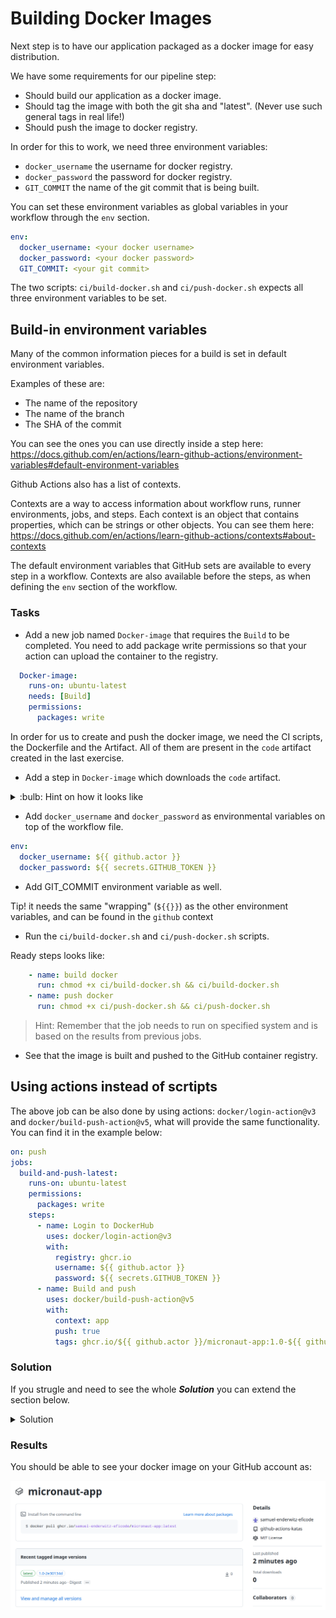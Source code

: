 # Building Docker Images

Next step is to have our application packaged as a docker image for easy distribution. 

We have some requirements for our pipeline step:

- Should build our application as a docker image.
- Should tag the image with both the git sha and "latest". (Never use such general tags in real life!)
- Should push the image to docker registry.

In order for this to work, we need three environment variables:
- `docker_username` the username for docker registry.
- `docker_password` the password for docker registry.
- `GIT_COMMIT`  the name of the git commit that is being built.

You can set these environment variables as global variables in your workflow through the `env` section.

```YAML
env:
  docker_username: <your docker username>
  docker_password: <your docker password>
  GIT_COMMIT: <your git commit>
```

The two scripts: `ci/build-docker.sh` and `ci/push-docker.sh` expects all three environment variables to be set.

## Build-in environment variables

Many of the common information pieces for a build is set in default environment variables.

Examples of these are:

- The name of the repository
- The name of the branch
- The SHA of the commit

You can see the ones you can use directly inside a step here: https://docs.github.com/en/actions/learn-github-actions/environment-variables#default-environment-variables

Github Actions also has a list of contexts.

Contexts are a way to access information about workflow runs, runner environments, jobs, and steps. 
Each context is an object that contains properties, which can be strings or other objects.
You can see them here: https://docs.github.com/en/actions/learn-github-actions/contexts#about-contexts 

The default environment variables that GitHub sets are available to every step in a workflow.
Contexts are also available before the steps, as when defining the `env` section of the workflow. 


### Tasks

<!-- - To start Docker credentials should be stored as repository secrets at Github Actions Repository. Please go to `Settings > Secrets > New repository secret` to add them. 

![Github Secrets](img/secret.png) -->

- Add a new job named `Docker-image` that requires the `Build` to be completed.
You need to add package write permissions so that your action can upload the container to the registry.

```YAML
  Docker-image:
    runs-on: ubuntu-latest
    needs: [Build]
    permissions:
      packages: write
```

In order for us to create and push the docker image, we need the CI scripts, the Dockerfile and the Artifact. All of them are present in the `code` artifact created in the last exercise.

- Add a step in `Docker-image` which downloads the `code` artifact.


<details>
    <summary> :bulb: Hint on how it looks like </summary>

```YAML
    - name: Download code
      uses: actions/download-artifact@v3
      with:
        name: code
        path: .
```
</details>

- Add `docker_username` and `docker_password` as environmental variables on top of the workflow file. 

```YAML
env:
  docker_username: ${{ github.actor }}
  docker_password: ${{ secrets.GITHUB_TOKEN }}
```

- Add GIT_COMMIT environment variable as well. 

Tip! it needs the same "wrapping" (`${{}}`) as the other environment variables, and can be found in the `github` context

- Run the `ci/build-docker.sh` and `ci/push-docker.sh` scripts.

Ready steps looks like:
```YAML
    - name: build docker
      run: chmod +x ci/build-docker.sh && ci/build-docker.sh
    - name: push docker
      run: chmod +x ci/push-docker.sh && ci/push-docker.sh
```

> Hint: Remember that the job needs to run on specified system and is based on the results from previous jobs.

- See that the image is built and pushed to the GitHub container registry.

## Using actions instead of scrtipts

The above job can be also done by using actions: `docker/login-action@v3` and `docker/build-push-action@v5`, what will provide the same functionality. You can find it in the example below:

```yaml
on: push
jobs:
  build-and-push-latest:
    runs-on: ubuntu-latest
    permissions:
      packages: write
    steps:
      - name: Login to DockerHub
        uses: docker/login-action@v3
        with:
          registry: ghcr.io
          username: ${{ github.actor }}
          password: ${{ secrets.GITHUB_TOKEN }}
      - name: Build and push
        uses: docker/build-push-action@v5
        with:
          context: app
          push: true
          tags: ghcr.io/${{ github.actor }}/micronaut-app:1.0-${{ github.sha }},ghcr.io/${{ github.actor }}/micronaut-app:latest
```

### Solution 
If you strugle and need to see the whole ***Solution*** you can extend the section below. 
<details>
    <summary> Solution </summary>
  
```YAML
name: Main workflow
on: push
env: # Set the secret as an input
  docker_username: ${{ github.actor }}
  docker_password: ${{ secrets.GITHUB_TOKEN }}
  GIT_COMMIT: ${{ github.sha }}
jobs:
  Build:
    runs-on: ubuntu-latest
    container: gradle:6-jdk11
    steps:
      - name: Clone down repository
        uses: actions/checkout@v4       
      - name: Build application
        run: ci/build-app.sh
      - name: Test
        run: ci/unit-test-app.sh
  Docker-image:
    runs-on: ubuntu-latest
    needs: [Build]
    permissions:
      packages: write
    steps:
    - name: Download code
      uses: actions/download-artifact@v3
      with:
        name: code
        path: .
    - name: build docker
      run: ci/build-docker.sh
    - name: push docker
      run: ci/push-docker.sh
```

</details>


### Results

You should be able to see your docker image on your GitHub account as: 

![GitHub Container Registry](img/github-container.png)

